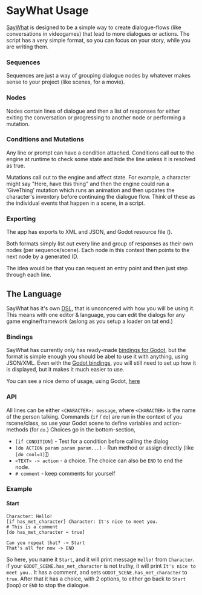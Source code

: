# SayWhat Usage

[SayWhat](https://nathanhoad.itch.io/saywhat) is designed to be a simple way to create dialogue-flows (like conversations in videogames) that lead to more dialogues or actions. The script has a very simple format, so you can focus on your story, while you are writing them.

### Sequences

Sequences are just a way of grouping dialogue nodes by whatever makes sense to your project (like scenes, for a movie).

### Nodes

Nodes contain lines of dialogue and then a list of responses for either exiting the conversation or progressing to another node or performing a mutation.

### Conditions and Mutations

Any line or prompt can have a condition attached. Conditions call out to the engine at runtime to check some state and hide the line unless it is resolved as true.

Mutations call out to the engine and affect state. For example, a character might say "Here, have this thing" and then the engine could run a 'GiveThing' mutation which runs an animation and then updates the character's inventory before continuing the dialogue flow. Think of these as the individual events that happen in a scene, in a script.


### Exporting

The app has exports to XML and JSON, and Godot resource file ().

Both formats simply list out every line and group of responses as their own nodes (per sequence/scene). Each node in this context then points to the next node by a generated ID.

The idea would be that you can request an entry point and then just step through each line.


## The Language

SayWhat has it's own [DSL](https://en.wikipedia.org/wiki/Domain-specific_language), that is unconcered with how you will be using it. This means with one editor & language, you can edit the dialogs for any game engine/framework (aslong as you setup a loader on tat end.)

### Bindings

SayWhat has currently only has ready-made [bindings for Godot](https://github.com/nathanhoad/saywhat_godot), but the format is simple enough you should be abel to use it with anything, using JSON/XML. Even with the [Godot bindings](https://github.com/nathanhoad/saywhat_godot), you will still need to set up how it is displayed, but it makes it much easier to use.

You can see a nice demo of usage, using Godot, [here](https://youtu.be/mmUxl46h24M)

### API

All lines can be either `<CHARACTER>: message`, where `<CHARACTER>` is the name of the person talking. Commands (`if` / `do`) are run in the context of you rscene/class, so use your Godot scene to define variables and action-methods (for `do`.) Choices go in the bottom-section, 

- `[if CONDITION]` - Test for a condition before calling the dialog
- `[do ACTION param param param...]` - Run method or assign directly (like `[do cool=1]`])
- `<TEXT> -> action` - a choice. The choice can also be `END` to end the node.
- `# comment` - keep comments for yourself

### Example

#### Start

```
Character: Hello!
[if has_met_character] Character: It's nice to meet you.
# This is a comment
[do has_met_character = true]

Can you repeat that? -> Start
That's all for now -> END
```

So here, you name it `Start`, and it will print message `Hello!` from `Character`. if your `GODOT_SCENE.has_met_character` is not truthy, it will print `It's nice to meet you.`. It has a comment, and sets `GODOT_SCENE.has_met_character` to `true`. After that it has a choice, with 2 options, to either go back to `Start` (loop) or `END` to stop the dialogue.

